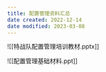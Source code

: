 ```yaml
---
title: 配置管理资料汇总
date created: 2022-12-14
date modified: 2023-03-08
---
```


![[特战队配置管理培训教材.pptx]]

![[配置管理基础材料.ppt]]
